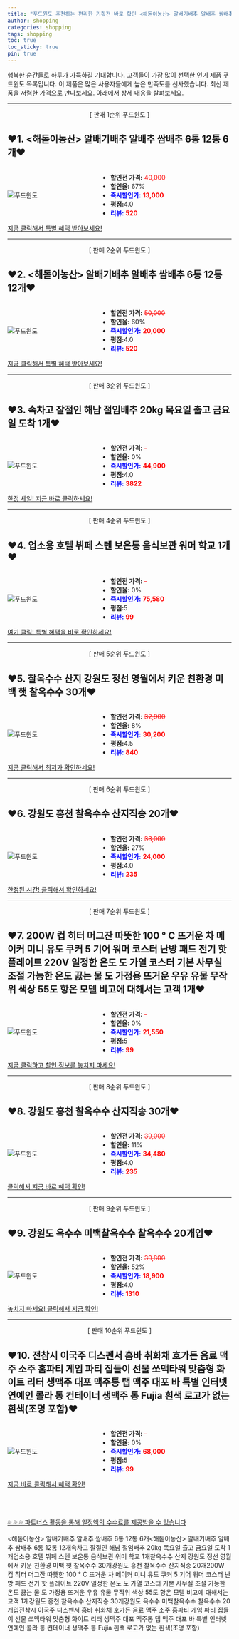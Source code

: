 ```yaml
---
title: "푸드윈도 추천하는 편리한 기획전 바로 확인 <해돋이농산> 알배기배추 알배추 쌈배추 6통"
author: shopping
categories: shopping
tags: shopping
toc: true
toc_sticky: true
pin: true
---
```

행복한 순간들로 하루가 가득하길 기대합니다. 고객들이 가장 많이 선택한 인기 제품 푸드윈도 목록입니다. 이 제품은 많은 사용자들에게 높은 만족도를 선사했습니다. 최신 제품을 저렴한 가격으로 만나보세요. 아래에서 상세 내용을 살펴보세요.

---
<p class="toplist" style="margin: 0 auto; display: block; width: fit-content;">[ 판매 1순위 푸드윈도 ]</p>

<h2><strong>❤️1. <해돋이농산> 알배기배추 알배추 쌈배추 6통 12통 6개❤️</strong></h2>

<div style="display: flex; align-items: center;">
    <div style="flex: 0.4;">
        <img src="https://thumbnail6.coupangcdn.com/thumbnails/remote/230x230ex/image/vendor_inventory/1202/b652e1398f601a43f51d72270ea052d00be6d872a2fe1bc62ece8fea8952.jpg" alt="푸드윈도" style="max-width: 100%;">
    </div>
    <div style="flex: 0.6; margin-left: 10px;">
        <ul>
            <li><strong>할인전 가격:</strong> <del style="color: red;">40,000</del></li>
            <li><strong>할인율:</strong> 67%</li>
            <li><span style='color:blue'><strong>즉시할인가:</strong></span> <span style='color:red'><strong>13,000</strong></span></li>
            <li><strong>평점:</strong>4.0</li>
            <li><span style='color:blue'><strong>리뷰:</strong></span> <span style='color:red'><strong>520</strong></span></li>
        </ul>
    </div>
</div>
<div class="center">
    <a href="https://selin100587001.github.io?lptag=AF9450613&subid=githubio&pageKey=7549971739&traceid=V0-153&itemId=19866911348&vendorItemId=83461070753" class="myButton">
        지금 클릭해서 특별 혜택 받아보세요!
    </a>
</div>


---
<p class="toplist" style="margin: 0 auto; display: block; width: fit-content;">[ 판매 2순위 푸드윈도 ]</p>

<h2><strong>❤️2. <해돋이농산> 알배기배추 알배추 쌈배추 6통 12통 12개❤️</strong></h2>

<div style="display: flex; align-items: center;">
    <div style="flex: 0.4;">
        <img src="https://thumbnail6.coupangcdn.com/thumbnails/remote/230x230ex/image/vendor_inventory/1202/b652e1398f601a43f51d72270ea052d00be6d872a2fe1bc62ece8fea8952.jpg" alt="푸드윈도" style="max-width: 100%;">
    </div>
    <div style="flex: 0.6; margin-left: 10px;">
        <ul>
            <li><strong>할인전 가격:</strong> <del style="color: red;">50,000</del></li>
            <li><strong>할인율:</strong> 60%</li>
            <li><span style='color:blue'><strong>즉시할인가:</strong></span> <span style='color:red'><strong>20,000</strong></span></li>
            <li><strong>평점:</strong>4.0</li>
            <li><span style='color:blue'><strong>리뷰:</strong></span> <span style='color:red'><strong>520</strong></span></li>
        </ul>
    </div>
</div>
<div class="center">
    <a href="https://selin100587001.github.io?lptag=AF9450613&subid=githubio&pageKey=7549971739&traceid=V0-153&itemId=19866911349&vendorItemId=83518099811" class="myButton">
        지금 클릭해서 특별 혜택 받아보세요!
    </a>
</div>


---
<p class="toplist" style="margin: 0 auto; display: block; width: fit-content;">[ 판매 3순위 푸드윈도 ]</p>

<h2><strong>❤️3. 속차고 잘절인 해남 절임배추 20kg 목요일 출고 금요일 도착 1개❤️</strong></h2>

<div style="display: flex; align-items: center;">
    <div style="flex: 0.4;">
        <img src="https://thumbnail6.coupangcdn.com/thumbnails/remote/230x230ex/image/vendor_inventory/2ea8/02996d9786bb9081602a224ec86dec4f05d6abf08b5fcd511ff79359e760.jpg" alt="푸드윈도" style="max-width: 100%;">
    </div>
    <div style="flex: 0.6; margin-left: 10px;">
        <ul>
            <li><strong>할인전 가격:</strong> <del style="color: red;">-</del></li>
            <li><strong>할인율:</strong> 0%</li>
            <li><span style='color:blue'><strong>즉시할인가:</strong></span> <span style='color:red'><strong>44,900</strong></span></li>
            <li><strong>평점:</strong>4.0</li>
            <li><span style='color:blue'><strong>리뷰:</strong></span> <span style='color:red'><strong>3822</strong></span></li>
        </ul>
    </div>
</div>
<div class="center">
    <a href="https://selin100587001.github.io?lptag=AF9450613&subid=githubio&pageKey=6446513656&traceid=V0-153&itemId=13975994111&vendorItemId=73604226241" class="myButton">
        한정 세일! 지금 바로 클릭하세요!
    </a>
</div>


---
<p class="toplist" style="margin: 0 auto; display: block; width: fit-content;">[ 판매 4순위 푸드윈도 ]</p>

<h2><strong>❤️4. 업소용 호텔 뷔페 스텐 보온통 음식보관 워머 학교 1개❤️</strong></h2>

<div style="display: flex; align-items: center;">
    <div style="flex: 0.4;">
        <img src="https://thumbnail10.coupangcdn.com/thumbnails/remote/230x230ex/image/vendor_inventory/f287/dd9a07d3c9c3d7f26ed5f9ba133c7fde4fd9bdc07ef0348299577fa612bd.png" alt="푸드윈도" style="max-width: 100%;">
    </div>
    <div style="flex: 0.6; margin-left: 10px;">
        <ul>
            <li><strong>할인전 가격:</strong> <del style="color: red;">-</del></li>
            <li><strong>할인율:</strong> 0%</li>
            <li><span style='color:blue'><strong>즉시할인가:</strong></span> <span style='color:red'><strong>75,580</strong></span></li>
            <li><strong>평점:</strong>5</li>
            <li><span style='color:blue'><strong>리뷰:</strong></span> <span style='color:red'><strong>99</strong></span></li>
        </ul>
    </div>
</div>
<div class="center">
    <a href="https://selin100587001.github.io?lptag=AF9450613&subid=githubio&pageKey=7103112513&traceid=V0-153&itemId=17735302148&vendorItemId=85355500108" class="myButton">
        여기 클릭! 특별 혜택을 바로 확인하세요!
    </a>
</div>


---
<p class="toplist" style="margin: 0 auto; display: block; width: fit-content;">[ 판매 5순위 푸드윈도 ]</p>

<h2><strong>❤️5. 찰옥수수 산지 강원도 정선 영월에서 키운 친환경 미백 햇 찰옥수수 30개❤️</strong></h2>

<div style="display: flex; align-items: center;">
    <div style="flex: 0.4;">
        <img src="https://thumbnail10.coupangcdn.com/thumbnails/remote/230x230ex/image/vendor_inventory/dffc/8508c06a2b726b095041fefc9fa9cb28d5ca63a79f638f3c5cbaf53c3764.jpg" alt="푸드윈도" style="max-width: 100%;">
    </div>
    <div style="flex: 0.6; margin-left: 10px;">
        <ul>
            <li><strong>할인전 가격:</strong> <del style="color: red;">32,900</del></li>
            <li><strong>할인율:</strong> 8%</li>
            <li><span style='color:blue'><strong>즉시할인가:</strong></span> <span style='color:red'><strong>30,200</strong></span></li>
            <li><strong>평점:</strong>4.5</li>
            <li><span style='color:blue'><strong>리뷰:</strong></span> <span style='color:red'><strong>840</strong></span></li>
        </ul>
    </div>
</div>
<div class="center">
    <a href="https://selin100587001.github.io?lptag=AF9450613&subid=githubio&pageKey=7513979648&traceid=V0-153&itemId=19694024055&vendorItemId=71242414327" class="myButton">
        지금 클릭해서 최저가 확인하세요!
    </a>
</div>


---
<p class="toplist" style="margin: 0 auto; display: block; width: fit-content;">[ 판매 6순위 푸드윈도 ]</p>

<h2><strong>❤️6. 강원도 홍천 찰옥수수 산지직송 20개❤️</strong></h2>

<div style="display: flex; align-items: center;">
    <div style="flex: 0.4;">
        <img src="https://thumbnail10.coupangcdn.com/thumbnails/remote/230x230ex/image/vendor_inventory/15d9/8c5751c4d330e2c74b752e6a8a9d598ef29793e2f161ac22ef07451170aa.jpg" alt="푸드윈도" style="max-width: 100%;">
    </div>
    <div style="flex: 0.6; margin-left: 10px;">
        <ul>
            <li><strong>할인전 가격:</strong> <del style="color: red;">33,000</del></li>
            <li><strong>할인율:</strong> 27%</li>
            <li><span style='color:blue'><strong>즉시할인가:</strong></span> <span style='color:red'><strong>24,000</strong></span></li>
            <li><strong>평점:</strong>4.0</li>
            <li><span style='color:blue'><strong>리뷰:</strong></span> <span style='color:red'><strong>235</strong></span></li>
        </ul>
    </div>
</div>
<div class="center">
    <a href="https://selin100587001.github.io?lptag=AF9450613&subid=githubio&pageKey=7450644049&traceid=V0-153&itemId=19395840870&vendorItemId=90784093484" class="myButton">
        한정된 시간! 클릭해서 확인하세요!
    </a>
</div>


---
<p class="toplist" style="margin: 0 auto; display: block; width: fit-content;">[ 판매 7순위 푸드윈도 ]</p>

<h2><strong>❤️7. 200W 컵 히터 머그잔 따뜻한 100 ° C 뜨거운 차 메이커 미니 유도 쿠커 5 기어 워머 코스터 난방 패드 전기 핫 플레이트 220V 일정한 온도 도 가열 코스터 기본 사무실 조절 가능한 온도 끓는 물 도 가정용 뜨거운 우유 유물 무작위 색상 55도 항온 모델   비고에 대해서는 고객 1개❤️</strong></h2>

<div style="display: flex; align-items: center;">
    <div style="flex: 0.4;">
        <img src="https://thumbnail9.coupangcdn.com/thumbnails/remote/230x230ex/image/vendor_inventory/4ee6/5ccf0c2e961f0ce2767bc61730fe28eb4c1458e438c1961501163133a40a.jpg" alt="푸드윈도" style="max-width: 100%;">
    </div>
    <div style="flex: 0.6; margin-left: 10px;">
        <ul>
            <li><strong>할인전 가격:</strong> <del style="color: red;">-</del></li>
            <li><strong>할인율:</strong> 0%</li>
            <li><span style='color:blue'><strong>즉시할인가:</strong></span> <span style='color:red'><strong>21,550</strong></span></li>
            <li><strong>평점:</strong>5</li>
            <li><span style='color:blue'><strong>리뷰:</strong></span> <span style='color:red'><strong>99</strong></span></li>
        </ul>
    </div>
</div>
<div class="center">
    <a href="https://selin100587001.github.io?lptag=AF9450613&subid=githubio&pageKey=7624000622&traceid=V0-153&itemId=20219473072&vendorItemId=87309011165" class="myButton">
        지금 클릭하고 할인 정보를 놓치지 마세요!
    </a>
</div>


---
<p class="toplist" style="margin: 0 auto; display: block; width: fit-content;">[ 판매 8순위 푸드윈도 ]</p>

<h2><strong>❤️8. 강원도 홍천 찰옥수수 산지직송 30개❤️</strong></h2>

<div style="display: flex; align-items: center;">
    <div style="flex: 0.4;">
        <img src="https://thumbnail10.coupangcdn.com/thumbnails/remote/230x230ex/image/vendor_inventory/15d9/8c5751c4d330e2c74b752e6a8a9d598ef29793e2f161ac22ef07451170aa.jpg" alt="푸드윈도" style="max-width: 100%;">
    </div>
    <div style="flex: 0.6; margin-left: 10px;">
        <ul>
            <li><strong>할인전 가격:</strong> <del style="color: red;">39,000</del></li>
            <li><strong>할인율:</strong> 11%</li>
            <li><span style='color:blue'><strong>즉시할인가:</strong></span> <span style='color:red'><strong>34,480</strong></span></li>
            <li><strong>평점:</strong>4.0</li>
            <li><span style='color:blue'><strong>리뷰:</strong></span> <span style='color:red'><strong>235</strong></span></li>
        </ul>
    </div>
</div>
<div class="center">
    <a href="https://selin100587001.github.io?lptag=AF9450613&subid=githubio&pageKey=7450644049&traceid=V0-153&itemId=19395840873&vendorItemId=90784107193" class="myButton">
        클릭해서 지금 바로 혜택 확인!
    </a>
</div>


---
<p class="toplist" style="margin: 0 auto; display: block; width: fit-content;">[ 판매 9순위 푸드윈도 ]</p>

<h2><strong>❤️9. 강원도 옥수수 미백찰옥수수 찰옥수수 20개입❤️</strong></h2>

<div style="display: flex; align-items: center;">
    <div style="flex: 0.4;">
        <img src="https://thumbnail10.coupangcdn.com/thumbnails/remote/230x230ex/image/vendor_inventory/6bca/f64100c923adce9b33058fe5f78c1ed57d58a3ac5ef4b8aedee323e7d045.jpg" alt="푸드윈도" style="max-width: 100%;">
    </div>
    <div style="flex: 0.6; margin-left: 10px;">
        <ul>
            <li><strong>할인전 가격:</strong> <del style="color: red;">39,800</del></li>
            <li><strong>할인율:</strong> 52%</li>
            <li><span style='color:blue'><strong>즉시할인가:</strong></span> <span style='color:red'><strong>18,900</strong></span></li>
            <li><strong>평점:</strong>4.0</li>
            <li><span style='color:blue'><strong>리뷰:</strong></span> <span style='color:red'><strong>1310</strong></span></li>
        </ul>
    </div>
</div>
<div class="center">
    <a href="https://selin100587001.github.io?lptag=AF9450613&subid=githubio&pageKey=7477565989&traceid=V0-153&itemId=19525170176&vendorItemId=71068065171" class="myButton">
        놓치지 마세요! 클릭해서 지금 확인!
    </a>
</div>


---
<p class="toplist" style="margin: 0 auto; display: block; width: fit-content;">[ 판매 10순위 푸드윈도 ]</p>

<h2><strong>❤️10. 전참시 이국주 디스펜서 홈바 취화채 호가든 음료 맥주 소주 홈파티 게임 파티 집들이 선물 쏘맥타워 맞춤형 화이트 리터 생맥주 대포 맥주통 탭 맥주 대포 바 특별 인터넷 연예인 콜라 통 컨테이너 생맥주 통 Fujia 흰색 로고가 없는 흰색(조명 포함)❤️</strong></h2>

<div style="display: flex; align-items: center;">
    <div style="flex: 0.4;">
        <img src="https://thumbnail7.coupangcdn.com/thumbnails/remote/230x230ex/image/vendor_inventory/dcb0/e932582180168e26cdf92b5642f7dad579e3907263823999ffecc5d356f4.jpg" alt="푸드윈도" style="max-width: 100%;">
    </div>
    <div style="flex: 0.6; margin-left: 10px;">
        <ul>
            <li><strong>할인전 가격:</strong> <del style="color: red;">-</del></li>
            <li><strong>할인율:</strong> 0%</li>
            <li><span style='color:blue'><strong>즉시할인가:</strong></span> <span style='color:red'><strong>68,000</strong></span></li>
            <li><strong>평점:</strong>5</li>
            <li><span style='color:blue'><strong>리뷰:</strong></span> <span style='color:red'><strong>99</strong></span></li>
        </ul>
    </div>
</div>
<div class="center">
    <a href="https://selin100587001.github.io?lptag=AF9450613&subid=githubio&pageKey=7623970024&traceid=V0-153&itemId=20219348915&vendorItemId=87308900058" class="myButton">
        지금 바로 클릭해서 혜택 확인!
    </a>
</div>

<br><br><br>[💦 💦 💦 파트너스 활동을 통해 일정액의 수수료를 제공받을 수 있습니다](https://link.coupang.com/a/bcpT2c)<br><br><해돋이농산> 알배기배추 알배추 쌈배추 6통 12통 6개<해돋이농산> 알배기배추 알배추 쌈배추 6통 12통 12개속차고 잘절인 해남 절임배추 20kg 목요일 출고 금요일 도착 1개업소용 호텔 뷔페 스텐 보온통 음식보관 워머 학교 1개찰옥수수 산지 강원도 정선 영월에서 키운 친환경 미백 햇 찰옥수수 30개강원도 홍천 찰옥수수 산지직송 20개200W 컵 히터 머그잔 따뜻한 100 ° C 뜨거운 차 메이커 미니 유도 쿠커 5 기어 워머 코스터 난방 패드 전기 핫 플레이트 220V 일정한 온도 도 가열 코스터 기본 사무실 조절 가능한 온도 끓는 물 도 가정용 뜨거운 우유 유물 무작위 색상 55도 항온 모델   비고에 대해서는 고객 1개강원도 홍천 찰옥수수 산지직송 30개강원도 옥수수 미백찰옥수수 찰옥수수 20개입전참시 이국주 디스펜서 홈바 취화채 호가든 음료 맥주 소주 홈파티 게임 파티 집들이 선물 쏘맥타워 맞춤형 화이트 리터 생맥주 대포 맥주통 탭 맥주 대포 바 특별 인터넷 연예인 콜라 통 컨테이너 생맥주 통 Fujia 흰색 로고가 없는 흰색(조명 포함)